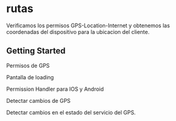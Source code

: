 # rutas

Verificamos los permisos GPS-Location-Internet y obtenemos las coordenadas del dispositivo 
para la ubicacion del cliente.

## Getting Started

Permisos de GPS

Pantalla de loading

Permission Handler para IOS y Android

Detectar cambios de GPS

Detectar cambios en el estado del servicio del GPS.
